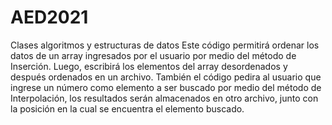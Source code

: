 # AED2021
Clases algoritmos y estructuras de datos
Este código permitirá ordenar los datos de un array ingresados por el usuario por medio del método de Inserción. Luego, escribirá los elementos del array desordenados y después ordenados en un archivo.
También el código pedira al usuario que ingrese un número como elemento a ser buscado por medio del método de Interpolación, los resultados serán almacenados en otro archivo, junto con la posición en la cual se encuentra el elemento buscado.
